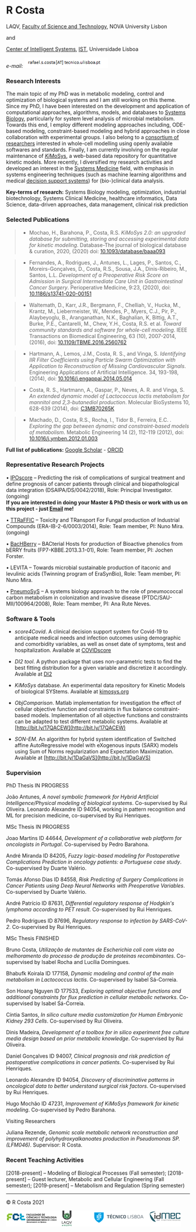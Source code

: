 
# R Costa

LAQV, 
[Faculty of Science and Technology](https://www.fct.unl.pt/pt-pt), NOVA University Lisbon

and

[Center of Intelligent Systems](http://www.idmec.ist.utl.pt/structure_center_intelligent_systems_research.php?page=research), 
[IST](https://www.tecnico.ulisboa.pt), Universidade Lisboa

*e-mail:* ![Image](prtsc.png)


### Research Interests

The main topic of my PhD was in metabolic modeling, control and optimization of biological systems and I am still working on this theme. Since my 
PhD, I have been interested on the development and application of computational approaches, algorithms, models, and databases
to [Systems Biology](https://systemsbiology.org/about/what-is-systems-biology/), particularly for system level analysis of microbial metabolism. Towards this end, I employ different
modeling approaches including, ODE-based modeling, constraint-based modeling and hybrid approaches in close collaboration 
with experimental groups. I also belong to a [consortium of researchers](http://www.bit.ly/1OsnTZr) interested in whole-cell 
modelling using openly available softwares and standards. Finally, I am currently involving on the regular maintenance of 
[*Ki*MoSys](https://www.kimosys.org), a web-based data repository for quantitative kinetic models. More recently, I  diversified my research
activities and developed an interest in the [Systems Medicine](https://easym.eu/about-easym/what-is-systems-medicine/) field, with emphasis in systems engineering techniques (such as machine learning algorithms and medical [decision support systems](http://vimeo.com/241154708)) for (bio-)clinical data analysis.

**Key-terms of research:** Systems Biology modeling, optimization, industrial biotechnology, Systems Clinical Medicine, healthcare informatics, Data Science, data-driven approaches, data management, clinical risk prediction

### Selected Publications

> - Mochao, H., Barahona, P., Costa, R.S. *KiMoSys 2.0: an upgraded database for submitting, storing and accessing experimental data for kinetic modeling*. Database-The journal of biological database & curation, 2020, (2020) doi: [10.1093/database/baaa093](https://doi.org/10.1093/database/baaa093)

> - Fernandes, A., Rodrigues, J., Antunes, L., Lages, P., Santos, C., Moreirs-Gonçalves, D.,  Costa, R.S., Sousa, J.A., Dinis-Ribeiro, M., Santos, L.L. *Development of a Preoperative Risk Score on Admission in Surgical Intermediate Care Unit in Gastrointestinal Cancer Surgery*. Perioperative Medicine, 9:23, (2020), doi: [10.1186/s13741-020-00151](https://doi.org/10.1186/s13741-020-00151-7)
 
> - Waltemath, D.,  Karr, J.R., Bergmann, F., Chelliah, V., Hucka, M., Krantz, M., Liebermeister, W., Mendes, P., Myers, C.J., Pir, P., Alaybeyoglu, B., Aranganathan, N.K., Baghalian, K, Bittig, A.T., Burke, P.E., Cantarelli, M., Chew, Y.H., Costa, R.S. et al. *Toward community standards and software for whole-cell modeling*. IEEE Transactions on Biomedical Engineering, 63 (10), 2007-2014, (2016), doi: [10.1109/TBME.2016.2560762](https://www.doi.org/10.1109/TBME.2016.2560762)

> - Hartmann, A., Lemos, J.M., Costa, R. S., and Vinga, S. *Identifying IIR Filter Coefficients using Particle Swarm Optimization with Application to Reconstruction of Missing Cardiovascular Signals*. Engineering Applications of Artificial Intelligence. 34, 193-198, (2014), doi: [10.1016/j.engappai.2014.05.014](https://doi.org/10.1016/j.engappai.2014.05.014)

> - Costa, R. S., Hartmann, A., Gaspar, P., Neves, A. R. and Vinga, S. *An extended dynamic model of Lactococcus lactis metabolism for mannitol and 2,3-butanediol production*. Molecular BioSystems 10, 628-639 (2014), doi: [C3MB70265K](https://doi.org/10.1039/C3MB70265K)

> - Machado, D., Costa, R.S., Rocha, I., Tidor B., Ferreira, E.C. . *Exploring the gap between dynamic and constraint-based models of metabolism*. Metabolic Engineering 14 (2), 112-119 (2012), doi: [10.1016/j.ymben.2012.01.003](https://doi.org/10.1016/j.ymben.2012.01.003)

**Full list of publications:**  [Google Scholar](https://scholar.google.com/citations?user=46oYvv0AAAAJ&hl=pt-PT) - [ORCID](http://orcid.org/0000-0002-7539-488X)

### Representative Research Projects

•	[IPOscore](https://bit.ly/2AjgoHz) – Predicting the risk of complications of surgical treatment and define prognosis of cancer patients through clinical and biopathological data integration (DSAIPA/DS/0042/2018), Role: Principal Investigator. (ongoing)       
**If you are interested in doing your Master & PhD thesis or work with us on this project - just [Email](mailto:rafael.s.costa@tecnico.ulisboa.pt) me!**

•	[TTRaFFIC](http://bit.ly/2YdKZwI) – Toxicity and TRansport For Fungal production of Industrial Compounds (ERA-IB-2-6/0003/2014), Role: Team member, PI: Nuno Mira. (ongoing)

•	[BacHBerry](http://www.bacberry.eu) – BACterial Hosts for production of Bioactive phenolics from bERRY fruits (FP7-KBBE.2013.3.1-01), Role: Team member, PI: Jochen Forster.

•	LEVITA – Towards microbial sustainable production of itaconic and levulinic acids (Twinning program of EraSynBio), Role: Team member, PI: Nuno Mira.

•	[PneumoSyS](http://bit.ly/18m5BZj) – A systems biology approach to the role of pneumococcal carbon metabolism in colonization and invasive disease (PTDC/SAU-MII/100964/2008), Role: Team member, PI: Ana Rute Neves.


### Software & Tools

- *score4Covid*. A clinical decision support system for Covid-19 to anticipate medical needs and infection outcomes using demographic and comorbidity variables, as well as onset date of symptoms, test and hospitalization. Available at [COVIDscore](https://github.com/Andrempp/COVID_Calculator)

- *DI2 tool*. A python package that uses non-parametric tests to find the best fitting distribution for a given variable and discretize it accordingly. Available at [DI2](https://github.com/JupitersMight/DI2)

- *KiMoSys* database. An experimental data repository for Kinetic Models of biological SYStems. Available at [kimosys.org](http://www.kimosys.org) 

- *ObjComparison*. Matlab implementation for investigation the effect of cellular objective function and constraints in flux balance constraint-based models. Implementation of all objective functions and constraints can be adapted to test different metabolic systems. Available at [http://bit.ly/17QACEW](http://bit.ly/17QACEW)

- *SON-EM*. An algorithm for hybrid system identification of Switched affine AutoRegressive model with eXogenous inputs (SARX) models using Sum of Norms regularization and Expectation Maximization. Available at [http://bit.ly/1DaGaVS](http://bit.ly/1DaGaVS) 


### Supervision

PhD Thesis IN PROGRESS <p>
João Antunes, <i>A novel symbolic framework for Hybrid Artificial Intelligence/Physical modeling of biological systems</i>. Co-supervised by Rui Oliveira.
Leonardo Alexandre ID 94054, working in pattern recognition and ML for precision medicine, co-supervised by Rui Henriques.

MSc Thesis IN PROGRESS</p>
Joao Martins ID 44644, <i>Development of a collaborative web platform for oncologists in Portugal</i>. Co-supervised by Pedro Barahona.</p>
André Miranda ID 84205, <i>Fuzzy logic-based modeling for Postoperative Complications Prediction in oncology patients: a Portuguese case study</i>. Co-supervised by Duarte Valério.</p>
Tomás Afonso Dias ID 84558, <i>Risk Predicting of Surgery Complications in Cancer Patients using Deep Neural Networks with Preoperative Variables</i>. Co-supervised by Duarte Valério.</p>
André Patrício ID 87631, <i>Differential regulatory response of Hodgkin's lymphoma according to PET result</i>. Co-supervised by Rui Henriques.</p> 
Pedro Rodrigues ID 87696, <i>Regulatory response to infection by SARS-CoV-2</i>. Co-supervised by Rui Henriques.</p>

MSc Thesis FINISHED</p>
Bruno Costa, <i>Utilização de mutantes de Escherichia coli com vista ao melhoramento do processo de produção de proteinas recombinantes</i>. Co-supervised by Isabel Rocha and Lucília Domingues.</p>
Bhabufk Koirala ID 177158, <i>Dynamic modeling and control of the main metabolism in Lactococcus lactis</i>. Co-supervised by Isabel Sá-Correia.</p>
Son Hoang Nguyen ID 177533, <i>Exploring optimal objective functions and additional constraints for flux prediction in cellular metabolic networks</i>. Co-supervised by Isabel Sá-Correia.</p> 
Cíntia Santos, <i>In silico culture media customization for Human Embryonic Kidney 293 Cells</i>. Co-supervised by Rui Oliveira.</p>
Dinis Madeira, <i>Development of a toolbox for in silico experiment free culture media design based on prior metabolic knowledge</i>. Co-supervised by Rui Oliveira.</p>
Daniel Gonçalves ID 94007, <i>Clinical prognosis and risk prediction of postoperative complications in cancer patients</i>. Co-supervised by Rui Henriques.</p>
Leonardo Alexandre ID 94054, <i>Discovery of discriminative patterns in oncological data to better understand surgical risk factors</i>. Co-supervised by Rui Henriques.</p>
Hugo Mochão ID 47231, <i>Improvement of KiMoSys framework for kinetic modeling</i>. Co-supervised by Pedro Barahona.</p>

Visiting Researchers</p>
Juliana Rezende, <i>Genomic scale metabolic network reconstruction and improvement of polyhydroxyalkanoates production in Pseudomonas SP. (LFM046)</i>. Supervisor:  R Costa.</p>


### Recent Teaching Activities

[2018-present] – Modeling of Biological Processes (Fall semester);    [2018-present] – Guest lecturer, Metabolic and Cellular Engineering (Fall semester);    [2019-present] – Metabolism and Regulation (Spring semester)                                                                                                                                                                                                                                          
                                                                                                                                                    
---

  &copy; R Costa 2021
  

![](logos/all_logo.png)

  
